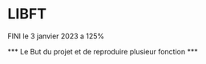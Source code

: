 # LIBFT

FINI le 3 janvier 2023 a 125%

*** Le But du projet et de reproduire plusieur fonction ***
